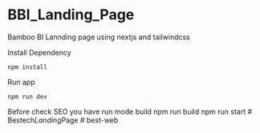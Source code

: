 # BBI_Landing_Page

Bamboo BI Lannding page using nextjs and tailwindcss

Install Dependency

    npm install

Run app

    npm run dev

Before check SEO you have run mode build
    npm run build
    npm run start
#   B e s t e c h _ L a n d i n g _ P a g e  
 # best-web
